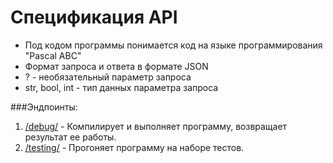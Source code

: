 # Спецификация API

- Под кодом программы понимается код на языке программирования "Pascal ABC"
- Формат запроса и ответа в формате JSON
- ? - необязательный параметр запроса
- str, bool, int - тип данных параметра запроса

###Эндпоинты:
1. [/debug/](debug.md) - Компилирует и выполняет программу, возвращает результат ее работы.
2. [/testing/](testing.md) - Прогоняет программу на наборе тестов.
